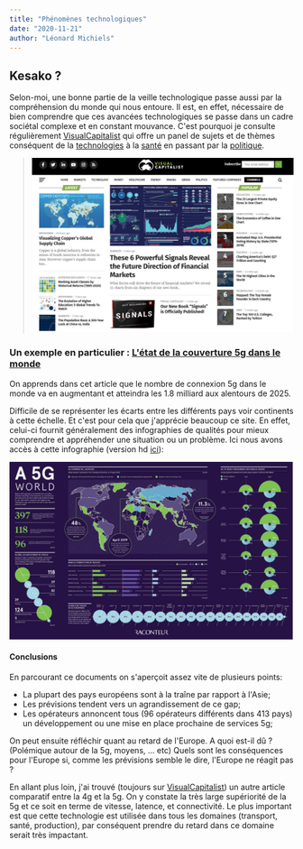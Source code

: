 ```yaml
---
title: "Phénomènes technologiques"
date: "2020-11-21"
author: "Léonard Michiels"
---
```


## Kesako ?

Selon-moi, une bonne partie de la veille technologique passe aussi par la compréhension du monde qui nous entoure. Il est, en effet, nécessaire de bien comprendre que ces avancées technologiques se passe dans un cadre sociétal complexe et en constant mouvance. C'est pourquoi je consulte régulièrement [VisualCapitalist](https://www.visualcapitalist.com/) qui offre un panel de sujets et de thèmes conséquent de la [technologies](https://www.visualcapitalist.com/category/technology/) à la [santé](https://www.visualcapitalist.com/category/healthcare/) en passant par la [politique](https://www.visualcapitalist.com/category/politics/).

> ![image-20201121140233260](../public/img/figures/site.png)

### Un exemple en particulier : [L'état de la couverture 5g dans le monde](https://www.visualcapitalist.com/visualizing-the-state-of-5g-networks-worldwide/) 

On apprends dans cet article que le nombre de connexion 5g dans le monde va en augmentant et atteindra les 1.8 milliard aux alentours de 2025.

Difficile de se représenter les écarts entre les différents pays voir continents à cette échelle. Et c'est pour cela que j'apprécie beaucoup ce site. En effet, celui-ci fournit généralement des infographies de qualités pour mieux comprendre et appréhender une situation ou un problème. Ici nous avons accès à cette infographie (version hd [ici](https://www.visualcapitalist.com/wp-content/uploads/2020/10/The-Global-State-of-5G.html)):

![image-20201121141005390](../public/img/figures/fig1.png)

#### Conclusions

En parcourant ce documents on s'aperçoit assez vite de plusieurs points:

- La plupart des pays européens sont à la traîne par rapport à l'Asie;
- Les prévisions tendent vers un agrandissement de ce gap;
- Les opérateurs annoncent tous (96 opérateurs différents dans 413 pays) un développement ou une mise en place prochaine de services 5g;

On peut ensuite réfléchir quant au retard de l'Europe. A quoi est-il dû ? (Polémique autour de la 5g, moyens, ... etc) Quels sont les conséquences pour l'Europe si, comme les prévisions semble le dire, l'Europe ne réagit pas ?

En allant plus loin, j'ai trouvé (toujours sur [VisualCapitalist](https://www.visualcapitalist.com/5g-revolution-digital-age/)) un autre article comparatif entre la 4g et la 5g. On y constate la très large supériorité de la 5g et ce soit en terme de vitesse, latence, et connectivité. Le plus important est que cette technologie est utilisée dans tous les domaines (transport, santé, production), par conséquent prendre du retard dans ce domaine serait très impactant.